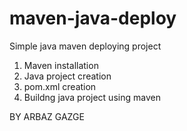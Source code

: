 # maven-java-deploy
Simple java maven deploying project

1. Maven installation
2. Java project creation
3. pom.xml creation
4. Buildng java project using maven

BY ARBAZ GAZGE
